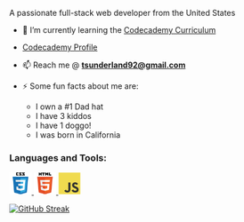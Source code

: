 A passionate full-stack web developer from the United States

- 🌱 I’m currently learning the [Codecademy Curriculum](https://www.codecademy.com/learn)
- [Codecademy Profile](https://www.codecademy.com/profiles/ThatTyGuy_)

- 📫 Reach me @ **tsunderland92@gmail.com**

- ⚡ Some fun facts about me are:
  <ul>
  <li>I own a #1 Dad hat</li>
  <li>I have 3 kiddos</li>
  <li>I have 1 doggo!</li>
  <li>I was born in California</li>
  </ul>

<h3 align="left">Languages and Tools:</h3>
<p align="left"> <a href="https://www.w3schools.com/css/" target="_blank" rel="noreferrer"> <img src="https://raw.githubusercontent.com/devicons/devicon/master/icons/css3/css3-original-wordmark.svg" alt="css3" width="40" height="40"/> </a> <a href="https://www.w3.org/html/" target="_blank" rel="noreferrer"> <img src="https://raw.githubusercontent.com/devicons/devicon/master/icons/html5/html5-original-wordmark.svg" alt="html5" width="40" height="40"/> </a> <a href="https://developer.mozilla.org/en-US/docs/Web/JavaScript" target="_blank" rel="noreferrer"> <img src="https://raw.githubusercontent.com/devicons/devicon/master/icons/javascript/javascript-original.svg" alt="javascript" width="40" height="40"/> </a> </p>

[![GitHub Streak](https://github-readme-streak-stats.herokuapp.com?user=ThatTyGuy&theme=transparent&hide_border=true)](https://git.io/streak-stats)
